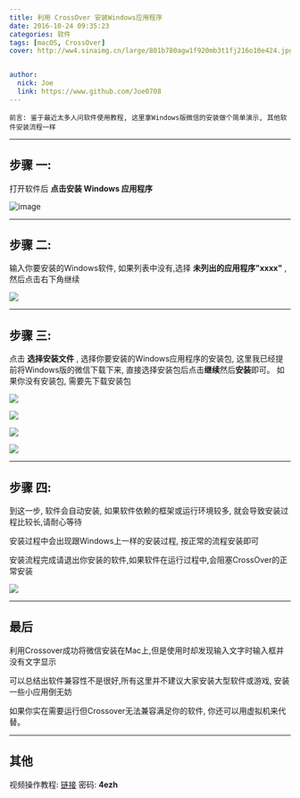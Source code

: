 ```yaml
---
title: 利用 CrossOver 安装Windows应用程序
date: 2016-10-24 09:35:23
categories: 软件
tags: [macOS, CrossOver]
cover: http://ww4.sinaimg.cn/large/801b780agw1f920mb3t1fj216o10e424.jpg


author: 
  nick: Joe
  link: https://www.github.com/Joe0708
---
```




```
前言: 鉴于最近太多人问软件使用教程, 这里拿Windows版微信的安装做个简单演示, 其他软件安装流程一样
```
	
	
***	
## 步骤 一:

打开软件后 **点击安装 Windows 应用程序**

![image](http://ww4.sinaimg.cn/large/801b780agw1f920mb3t1fj216o10e424.jpg)
***

## 步骤 二:
输入你要安装的Windows软件, 如果列表中没有,选择 **未列出的应用程序"xxxx"** ,然后点击右下角继续

![](http://ww2.sinaimg.cn/large/801b780agw1f921n1ln69j212g0y40v3.jpg)
***
## 步骤 三:
点击 **选择安装文件** , 选择你要安装的Windows应用程序的安装包, 这里我已经提前将Windows版的微信下载下来, 直接选择安装包后点击**继续**然后**安装**即可。 如果你没有安装包, 需要先下载安装包

![](http://ww2.sinaimg.cn/large/801b780agw1f920rjopklj219414s0yh.jpg)

![](http://ww2.sinaimg.cn/large/801b780agw1f921pprk6lj21320yyjvc.jpg)

![](http://ww2.sinaimg.cn/large/801b780agw1f921qetg99j21320ymgpf.jpg)

![](http://ww3.sinaimg.cn/large/801b780agw1f921qwz7mgj213c0ycn04.jpg)
***

## 步骤 四:
到这一步, 软件会自动安装, 如果软件依赖的框架或运行环境较多, 就会导致安装过程比较长,请耐心等待

安装过程中会出现跟Windows上一样的安装过程, 按正常的流程安装即可

安装流程完成请退出你安装的软件,如果软件在运行过程中,会阻塞CrossOver的正常安装

![](http://ww1.sinaimg.cn/large/801b780agw1f921rkd4t0j213e0yqwi0.jpg)
***

## 最后

利用Crossover成功将微信安装在Mac上,但是使用时却发现输入文字时输入框并没有文字显示

可以总结出软件兼容性不是很好,所有这里并不建议大家安装大型软件或游戏, 安装一些小应用倒无妨

如果你实在需要运行但Crossover无法兼容满足你的软件, 你还可以用虚拟机来代替。
***

## 其他
视频操作教程: [链接](https://pan.baidu.com/s/1pLhdljX ) 密码: **4ezh**